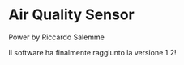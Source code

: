 # Air Quality Sensor

Power by Riccardo Salemme

Il software ha finalmente raggiunto la versione 1.2!
